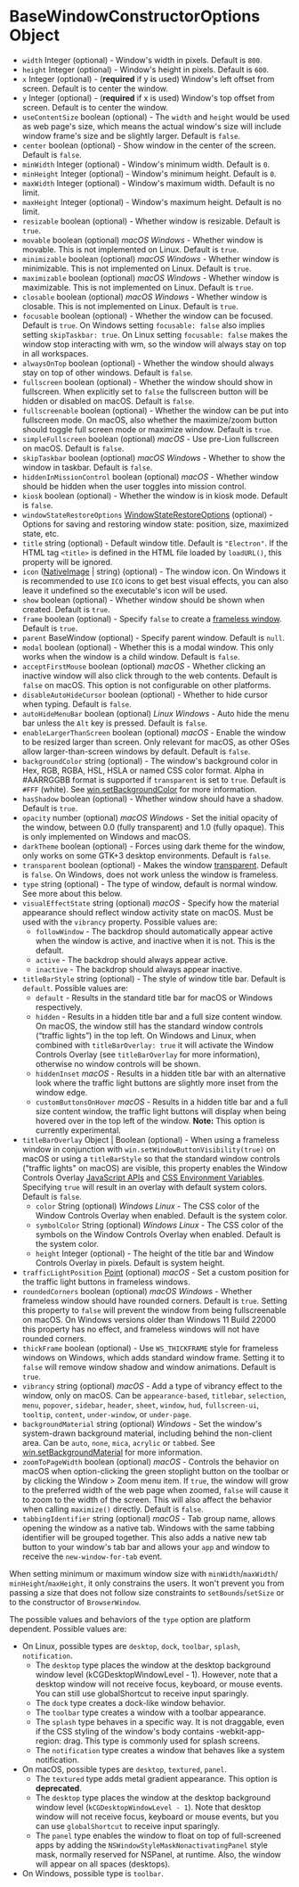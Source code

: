 # BaseWindowConstructorOptions Object

* `width` Integer (optional) - Window's width in pixels. Default is `800`.
* `height` Integer (optional) - Window's height in pixels. Default is `600`.
* `x` Integer (optional) - (**required** if y is used) Window's left offset from screen.
  Default is to center the window.
* `y` Integer (optional) - (**required** if x is used) Window's top offset from screen.
  Default is to center the window.
* `useContentSize` boolean (optional) - The `width` and `height` would be used as web
  page's size, which means the actual window's size will include window
  frame's size and be slightly larger. Default is `false`.
* `center` boolean (optional) - Show window in the center of the screen. Default is `false`.
* `minWidth` Integer (optional) - Window's minimum width. Default is `0`.
* `minHeight` Integer (optional) - Window's minimum height. Default is `0`.
* `maxWidth` Integer (optional) - Window's maximum width. Default is no limit.
* `maxHeight` Integer (optional) - Window's maximum height. Default is no limit.
* `resizable` boolean (optional) - Whether window is resizable. Default is `true`.
* `movable` boolean (optional) _macOS_ _Windows_ - Whether window is
  movable. This is not implemented on Linux. Default is `true`.
* `minimizable` boolean (optional) _macOS_ _Windows_ - Whether window is
  minimizable. This is not implemented on Linux. Default is `true`.
* `maximizable` boolean (optional) _macOS_ _Windows_ - Whether window is
  maximizable. This is not implemented on Linux. Default is `true`.
* `closable` boolean (optional) _macOS_ _Windows_ - Whether window is
  closable. This is not implemented on Linux. Default is `true`.
* `focusable` boolean (optional) - Whether the window can be focused. Default is
  `true`. On Windows setting `focusable: false` also implies setting
  `skipTaskbar: true`. On Linux setting `focusable: false` makes the window
  stop interacting with wm, so the window will always stay on top in all
  workspaces.
* `alwaysOnTop` boolean (optional) - Whether the window should always stay on top of
  other windows. Default is `false`.
* `fullscreen` boolean (optional) - Whether the window should show in fullscreen. When
  explicitly set to `false` the fullscreen button will be hidden or disabled
  on macOS. Default is `false`.
* `fullscreenable` boolean (optional) - Whether the window can be put into fullscreen
  mode. On macOS, also whether the maximize/zoom button should toggle full
  screen mode or maximize window. Default is `true`.
* `simpleFullscreen` boolean (optional) _macOS_ - Use pre-Lion fullscreen on
  macOS. Default is `false`.
* `skipTaskbar` boolean (optional) _macOS_ _Windows_ - Whether to show the window in taskbar.
  Default is `false`.
* `hiddenInMissionControl` boolean (optional) _macOS_ - Whether window should be hidden when the user toggles into mission control.
* `kiosk` boolean (optional) - Whether the window is in kiosk mode. Default is `false`.
* `windowStateRestoreOptions` [WindowStateRestoreOptions](window-state-restore-options.md?inline) (optional) - Options for saving and restoring window state: position, size, maximized state, etc.
* `title` string (optional) - Default window title. Default is `"Electron"`. If the HTML tag `<title>` is defined in the HTML file loaded by `loadURL()`, this property will be ignored.
* `icon` ([NativeImage](../native-image.md) | string) (optional) - The window icon. On Windows it is
  recommended to use `ICO` icons to get best visual effects, you can also
  leave it undefined so the executable's icon will be used.
* `show` boolean (optional) - Whether window should be shown when created. Default is
  `true`.
* `frame` boolean (optional) - Specify `false` to create a
  [frameless window](../../tutorial/custom-window-styles.md#frameless-windows). Default is `true`.
* `parent` BaseWindow (optional) - Specify parent window. Default is `null`.
* `modal` boolean (optional) - Whether this is a modal window. This only works when the
  window is a child window. Default is `false`.
* `acceptFirstMouse` boolean (optional) _macOS_ - Whether clicking an
  inactive window will also click through to the web contents. Default is
  `false` on macOS. This option is not configurable on other platforms.
* `disableAutoHideCursor` boolean (optional) - Whether to hide cursor when typing.
  Default is `false`.
* `autoHideMenuBar` boolean (optional) _Linux_ _Windows_ - Auto hide the menu bar
  unless the `Alt` key is pressed. Default is `false`.
* `enableLargerThanScreen` boolean (optional) _macOS_ - Enable the window to
  be resized larger than screen. Only relevant for macOS, as other OSes
  allow larger-than-screen windows by default. Default is `false`.
* `backgroundColor` string (optional) - The window's background color in Hex, RGB, RGBA, HSL, HSLA or named CSS color format. Alpha in #AARRGGBB format is supported if `transparent` is set to `true`. Default is `#FFF` (white). See [win.setBackgroundColor](../browser-window.md#winsetbackgroundcolorbackgroundcolor) for more information.
* `hasShadow` boolean (optional) - Whether window should have a shadow. Default is `true`.
* `opacity` number (optional) _macOS_ _Windows_ - Set the initial opacity of
  the window, between 0.0 (fully transparent) and 1.0 (fully opaque). This
  is only implemented on Windows and macOS.
* `darkTheme` boolean (optional) - Forces using dark theme for the window, only works on
  some GTK+3 desktop environments. Default is `false`.
* `transparent` boolean (optional) - Makes the window [transparent](../../tutorial/custom-window-styles.md#transparent-windows).
  Default is `false`. On Windows, does not work unless the window is frameless.
* `type` string (optional) - The type of window, default is normal window. See more about
  this below.
* `visualEffectState` string (optional) _macOS_ - Specify how the material
  appearance should reflect window activity state on macOS. Must be used
  with the `vibrancy` property. Possible values are:
  * `followWindow` - The backdrop should automatically appear active when the window is active, and inactive when it is not. This is the default.
  * `active` - The backdrop should always appear active.
  * `inactive` - The backdrop should always appear inactive.
* `titleBarStyle` string (optional) - The style of window title bar.
  Default is `default`. Possible values are:
  * `default` - Results in the standard title bar for macOS or Windows respectively.
  * `hidden` - Results in a hidden title bar and a full size content window. On macOS, the window still has the standard window controls (“traffic lights”) in the top left. On Windows and Linux, when combined with `titleBarOverlay: true` it will activate the Window Controls Overlay (see `titleBarOverlay` for more information), otherwise no window controls will be shown.
  * `hiddenInset` _macOS_ - Results in a hidden title bar
    with an alternative look where the traffic light buttons are slightly
    more inset from the window edge.
  * `customButtonsOnHover` _macOS_ - Results in a hidden
    title bar and a full size content window, the traffic light buttons will
    display when being hovered over in the top left of the window.
    **Note:** This option is currently experimental.
* `titleBarOverlay` Object | Boolean (optional) -  When using a frameless window in conjunction with `win.setWindowButtonVisibility(true)` on macOS or using a `titleBarStyle` so that the standard window controls ("traffic lights" on macOS) are visible, this property enables the Window Controls Overlay [JavaScript APIs][overlay-javascript-apis] and [CSS Environment Variables][overlay-css-env-vars]. Specifying `true` will result in an overlay with default system colors. Default is `false`.
  * `color` String (optional) _Windows_ _Linux_ - The CSS color of the Window Controls Overlay when enabled. Default is the system color.
  * `symbolColor` String (optional) _Windows_ _Linux_ - The CSS color of the symbols on the Window Controls Overlay when enabled. Default is the system color.
  * `height` Integer (optional) - The height of the title bar and Window Controls Overlay in pixels. Default is system height.
* `trafficLightPosition` [Point](point.md) (optional) _macOS_ -
  Set a custom position for the traffic light buttons in frameless windows.
* `roundedCorners` boolean (optional) _macOS_ _Windows_ - Whether frameless window
  should have rounded corners. Default is `true`. Setting this property
  to `false` will prevent the window from being fullscreenable on macOS.
  On Windows versions older than Windows 11 Build 22000 this property has no effect, and frameless windows will not have rounded corners.
* `thickFrame` boolean (optional) - Use `WS_THICKFRAME` style for frameless windows on
  Windows, which adds standard window frame. Setting it to `false` will remove
  window shadow and window animations. Default is `true`.
* `vibrancy` string (optional) _macOS_ - Add a type of vibrancy effect to
  the window, only on macOS. Can be `appearance-based`, `titlebar`, `selection`,
  `menu`, `popover`, `sidebar`, `header`, `sheet`, `window`, `hud`, `fullscreen-ui`,
  `tooltip`, `content`, `under-window`, or `under-page`.
* `backgroundMaterial` string (optional) _Windows_ - Set the window's
  system-drawn background material, including behind the non-client area.
  Can be `auto`, `none`, `mica`, `acrylic` or `tabbed`. See [win.setBackgroundMaterial](../browser-window.md#winsetbackgroundmaterialmaterial-windows) for more information.
* `zoomToPageWidth` boolean (optional) _macOS_ - Controls the behavior on
  macOS when option-clicking the green stoplight button on the toolbar or by
  clicking the Window > Zoom menu item. If `true`, the window will grow to
  the preferred width of the web page when zoomed, `false` will cause it to
  zoom to the width of the screen. This will also affect the behavior when
  calling `maximize()` directly. Default is `false`.
* `tabbingIdentifier` string (optional) _macOS_ - Tab group name, allows
  opening the window as a native tab. Windows with the same
  tabbing identifier will be grouped together. This also adds a native new
  tab button to your window's tab bar and allows your `app` and window to
  receive the `new-window-for-tab` event.

When setting minimum or maximum window size with `minWidth`/`maxWidth`/
`minHeight`/`maxHeight`, it only constrains the users. It won't prevent you from
passing a size that does not follow size constraints to `setBounds`/`setSize` or
to the constructor of `BrowserWindow`.

The possible values and behaviors of the `type` option are platform dependent.
Possible values are:

* On Linux, possible types are `desktop`, `dock`, `toolbar`, `splash`,
  `notification`.
  * The `desktop` type places the window at the desktop background window level
    (kCGDesktopWindowLevel - 1). However, note that a desktop window will not
    receive focus, keyboard, or mouse events. You can still use globalShortcut to
    receive input sparingly.
  * The `dock` type creates a dock-like window behavior.
  * The `toolbar` type creates a window with a toolbar appearance.
  * The `splash` type behaves in a specific way. It is not
    draggable, even if the CSS styling of the window's body contains
    -webkit-app-region: drag. This type is commonly used for splash screens.
  * The `notification` type creates a window that behaves like a system notification.
* On macOS, possible types are `desktop`, `textured`, `panel`.
  * The `textured` type adds metal gradient appearance. This option is **deprecated**.
  * The `desktop` type places the window at the desktop background window level
    (`kCGDesktopWindowLevel - 1`). Note that desktop window will not receive
    focus, keyboard or mouse events, but you can use `globalShortcut` to receive
    input sparingly.
  * The `panel` type enables the window to float on top of full-screened apps
    by adding the `NSWindowStyleMaskNonactivatingPanel` style mask, normally
    reserved for NSPanel, at runtime. Also, the window will appear on all
    spaces (desktops).
* On Windows, possible type is `toolbar`.

[overlay-css-env-vars]: https://github.com/WICG/window-controls-overlay/blob/main/explainer.md#css-environment-variables
[overlay-javascript-apis]: https://github.com/WICG/window-controls-overlay/blob/main/explainer.md#javascript-apis
